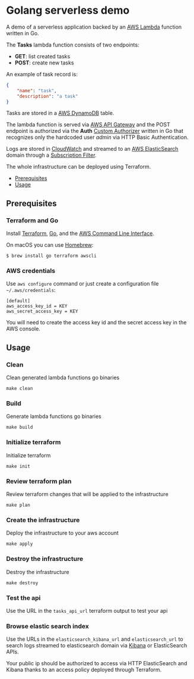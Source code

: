 # Golang serverless demo 

A demo of a serverless application backed by an [AWS Lambda](https://aws.amazon.com/it/lambda/) function written in Go.

The **Tasks** lambda function consists of two endpoints:

- **GET**: list created tasks
- **POST**: create new tasks

An example of task record is:

```json
{
    "name": "task",
    "description": "a task"
}
```

Tasks are stored in a [AWS DynamoDB](https://aws.amazon.com/dynamodb/) table.

The lambda function is served via [AWS API Gateway](https://aws.amazon.com/it/api-gateway/) and the POST endpoint is
authorized via the **Auth** [Custom Authorizer](https://docs.aws.amazon.com/apigateway/latest/developerguide/apigateway-use-lambda-authorizer.html) written in Go
that recognizes only the hardcoded user *admin* via HTTP Basic Authentication.

Logs are stored in [CloudWatch](https://aws.amazon.com/it/cloudwatch/) and streamed to an [AWS ElasticSearch](https://aws.amazon.com/it/elasticsearch-service/) domain through a
[Subscription Filter](https://docs.aws.amazon.com/AmazonCloudWatch/latest/logs/SubscriptionFilters.html#LambdaFunctionExample).

The whole infrastructure can be deployed using Terraform.


- [Prerequisites](#prerequisites)
- [Usage](#usage)

## Prerequisites

### Terraform and Go

Install [Terraform](https://www.terraform.io/), [Go](https://golang.org/), and the [AWS Command Line Interface](https://aws.amazon.com/it/cli/). 

On macOS you can use [Homebrew](https://brew.sh/):

```console
$ brew install go terraform awscli
```

### AWS credentials

Use `aws configure` command or just create a configuration file `~/.aws/credentials`:

```
[default]
aws_access_key_id = KEY
aws_secret_access_key = KEY
```

You will need to create the access key id and the secret access key in the AWS console.

## Usage

### Clean

Clean generated lambda functions go binaries

```shell
make clean
```

### Build

Generate lambda functions go binaries

```shell
make build
```

### Initialize terraform

Initialize terraform

```shell
make init
```

### Review terraform plan

Review terraform changes that will be applied to the infrastructure

```shell
make plan
```

### Create the infrastructure

Deploy the infrastructure to your aws account

```shell
make apply
```

### Destroy the infrastructure

Destroy the infrastructure

```shell
make destroy
```

### Test the api

Use the URL in the `tasks_api_url` terraform output to test your api

### Browse elastic search index

Use the URLs in the `elasticsearch_kibana_url` and `elasticsearch_url` to
search logs streamed to elasticsearch domain via [Kibana](https://www.elastic.co/kibana) or ElasticSearch APIs.

Your public ip should be authorized to access via HTTP ElasticSearch and Kibana thanks to an access policy deployed through Terraform.

